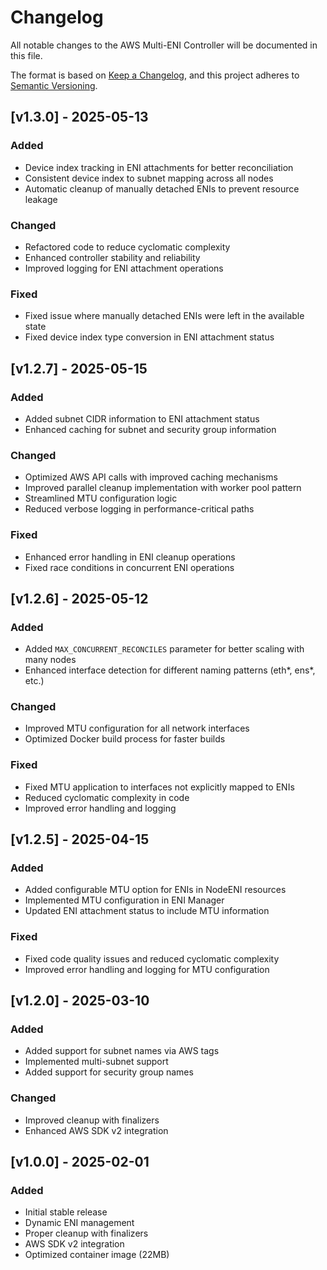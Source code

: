 # Changelog

All notable changes to the AWS Multi-ENI Controller will be documented in this file.

The format is based on [Keep a Changelog](https://keepachangelog.com/en/1.0.0/),
and this project adheres to [Semantic Versioning](https://semver.org/spec/v2.0.0.html).

## [v1.3.0] - 2025-05-13

### Added
- Device index tracking in ENI attachments for better reconciliation
- Consistent device index to subnet mapping across all nodes
- Automatic cleanup of manually detached ENIs to prevent resource leakage

### Changed
- Refactored code to reduce cyclomatic complexity
- Enhanced controller stability and reliability
- Improved logging for ENI attachment operations

### Fixed
- Fixed issue where manually detached ENIs were left in the available state
- Fixed device index type conversion in ENI attachment status

## [v1.2.7] - 2025-05-15

### Added
- Added subnet CIDR information to ENI attachment status
- Enhanced caching for subnet and security group information

### Changed
- Optimized AWS API calls with improved caching mechanisms
- Improved parallel cleanup implementation with worker pool pattern
- Streamlined MTU configuration logic
- Reduced verbose logging in performance-critical paths

### Fixed
- Enhanced error handling in ENI cleanup operations
- Fixed race conditions in concurrent ENI operations

## [v1.2.6] - 2025-05-12

### Added
- Added `MAX_CONCURRENT_RECONCILES` parameter for better scaling with many nodes
- Enhanced interface detection for different naming patterns (eth*, ens*, etc.)

### Changed
- Improved MTU configuration for all network interfaces
- Optimized Docker build process for faster builds

### Fixed
- Fixed MTU application to interfaces not explicitly mapped to ENIs
- Reduced cyclomatic complexity in code
- Improved error handling and logging

## [v1.2.5] - 2025-04-15

### Added
- Added configurable MTU option for ENIs in NodeENI resources
- Implemented MTU configuration in ENI Manager
- Updated ENI attachment status to include MTU information

### Fixed
- Fixed code quality issues and reduced cyclomatic complexity
- Improved error handling and logging for MTU configuration

## [v1.2.0] - 2025-03-10

### Added
- Added support for subnet names via AWS tags
- Implemented multi-subnet support
- Added support for security group names

### Changed
- Improved cleanup with finalizers
- Enhanced AWS SDK v2 integration

## [v1.0.0] - 2025-02-01

### Added
- Initial stable release
- Dynamic ENI management
- Proper cleanup with finalizers
- AWS SDK v2 integration
- Optimized container image (22MB)
